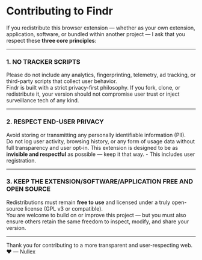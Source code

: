 # Contributing to Findr

If you redistribute this browser extension — whether as your own extension, application, software, or bundled within another project — I ask that you respect these **three core principles**:

---

### 1. **NO TRACKER SCRIPTS**
Please do not include any analytics, fingerprinting, telemetry, ad tracking, or third-party scripts that collect user behavior.  
Findr is built with a strict privacy-first philosophy. If you fork, clone, or redistribute it, your version should not compromise user trust or inject surveillance tech of any kind.

---

### 2. **RESPECT END-USER PRIVACY**
Avoid storing or transmitting any personally identifiable information (PII).  
Do not log user activity, browsing history, or any form of usage data without full transparency and user opt-in. This extension is designed to be as **invisible and respectful** as possible — keep it that way. - This includes user registration.

---

### 3. **KEEP THE EXTENSION/SOFTWARE/APPLICATION FREE AND OPEN SOURCE**
Redistributions must remain **free to use** and licensed under a truly open-source license (GPL v3 or compatible).  
You are welcome to build on or improve this project — but you must also ensure others retain the same freedom to inspect, modify, and share your version.

---

Thank you for contributing to a more transparent and user-respecting web.  
❤️ — Nullex
